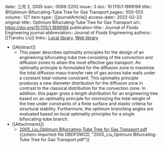 date:: 三月 2, 2005
issn:: 0098-2202
issue:: 3
doi:: 10.1115/1.1899168
title:: @Optimum Bifurcating-Tube Tree for Gas Transport
pages:: 550-553
volume:: 127
item-type:: [[journalArticle]]
access-date:: 2022-02-23
original-title:: Optimum Bifurcating-Tube Tree for Gas Transport
url:: https://doi.org/10.1115/1.1899168
publication-title:: Journal of Fluids Engineering
journal-abbreviation:: Journal of Fluids Engineering
authors:: [[Tianshu Liu]]
links:: [Local library](zotero://select/groups/4605909/items/RY9J3HYG), [Web library](https://www.zotero.org/groups/4605909/items/RY9J3HYG)

- [[Abstract]]
	- This paper describes optimality principles for the design of an engineering bifurcating-tube tree consisting of the convection and diffusion zones to attain the most effective gas transport. An optimality principle is formulated for the diffusion zone to maximize the total diffusion mass-transfer rate of gas across tube walls under a constant total-volume constraint. This optimality principle produces a new diameter distribution for the diffusion zone in contrast to the classical distribution for the convection zone. In addition. this paper gives a length distribution for an engineering tree based on an optimality principle for minimizing the total weight of the tree under constraints of a finite surface and elastic criteria for structural stability. Furthermore, the optimum branching angles are evaluated based on local optimality principles for a single bifurcating-tube branch.
- [[Attachments]]
	- [2005_Liu_Optimum Bifurcating-Tube Tree for Gas Transport.pdf](zotero://select/groups/4605909/items/DBDFSWCD) {{zotero-imported-file DBDFSWCD, "2005_Liu_Optimum Bifurcating-Tube Tree for Gas Transport.pdf"}}